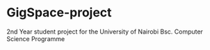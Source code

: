 # GigSpace-project
2nd Year student project for the University of Nairobi Bsc. Computer Science Programme
